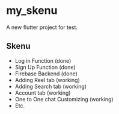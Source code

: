 # my_skenu

A new flutter project for test.

## Skenu

* Log in Function (done)
* Sign Up Function (done)
* Firebase Backend (done)
* Adding Reel tab (working)
* Adding Search tab (working)
* Account tab (working)
* One to One chat Customizing (working)
* Etc.